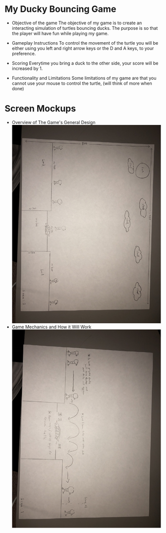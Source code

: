 # My Ducky Bouncing Game 
- Objective of the game
The objective of my game is to create an interacting simulation of turtles bouncing ducks. The purpose is so that the player will have fun while playing my game.

- Gameplay Instructions
To control the movement of the turtle you will be either using you left and right arrow keys or the D and A keys, to your preference.

- Scoring 
Everytime you bring a duck to the other side, your score will be increased by 1.

- Functionality and Limitations
Some limitations of my game are that you cannot use your mouse to control the turtle, (will think of more when done) 

# Screen Mockups
- Overview of The Game's General Design
![GitHub Logo](/Images/Overview.jpg)
- Game Mechanics and How it Will Work
![GitHub Logo](/Images/Mechanics.jpg)

